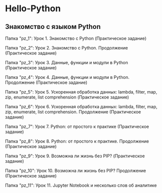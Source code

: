 # Hello-Python
## Знакомство с языком Python

Папка "pz_1": Урок 1. Знакомство с Python (Практическое задание)

Папка "pz_2": Урок 2. Знакомство с Python. Продолжение (Практическое задание)

Папка "pz_3": Урок 3. Данные, функции и модули в Python (Практическое задание)

Папка "pz_4": Урок 4. Данные, функции и модули в Python. Продолжение (Практическое задание)

Папка "pz_5": Урок 5. Ускоренная обработка данных: lambda, filter, map, zip, enumerate, list comprehension (Практическое задание)

Папка "pz_6": Урок 6. Ускоренная обработка данных: lambda, filter, map, zip, enumerate, list comprehension. Продолжение (Практическое задание)

Папка "pz_7": Урок 7. Python: от простого к практике (Практическое задание)

Папка "pz_8": Урок 8. Python: от простого к практике. Продолжение (Практическое задание)

Папка "pz_9": Урок 9. Возможна ли жизнь без PIP? (Практическое задание)

Папка "pz_10": Урок 10. Возможна ли жизнь без PIP? Продолжение (Практическое задание)

Папка "pz_11": Урок 11. Jupyter Notebook и несколько слов об аналитике
